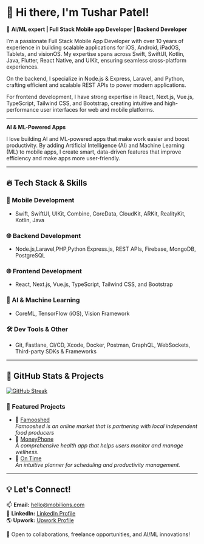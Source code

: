 # 👋 Hi there, I'm Tushar Patel!

🚀 **Ai/ML expert | Full Stack Mobile app Developer | Backend Developer**

I’m a passionate Full Stack Mobile App Developer with over 10 years of experience in building scalable applications for iOS, Android, iPadOS, Tablets, and visionOS. My expertise spans across Swift, SwiftUI, Kotlin, Java, Flutter, React Native, and UIKit, ensuring seamless cross-platform experiences.

On the backend, I specialize in Node.js & Express, Laravel, and Python, crafting efficient and scalable REST APIs to power modern applications.

For frontend development, I have strong expertise in React, Next.js, Vue.js, TypeScript, Tailwind CSS, and Bootstrap, creating intuitive and high-performance user interfaces for web and mobile platforms.

---
**AI & ML-Powered Apps**

I love building AI and ML-powered apps that make work easier and boost productivity. By adding Artificial Intelligence (AI) and Machine Learning (ML) to mobile apps, I create smart, data-driven features that improve efficiency and make apps more user-friendly.

---

## 🔥 Tech Stack & Skills
### 🎨 Mobile Development
- Swift, SwiftUI, UIKit, Combine, CoreData, CloudKit, ARKit, RealityKit, Kotlin, Java  

### 🌐 Backend Development
- Node.js,Laravel,PHP,Python Express.js, REST APIs, Firebase, MongoDB, PostgreSQL

### 🌐 Frontend Development
- React, Next.js, Vue.js, TypeScript, Tailwind CSS, and Bootstrap

### 🤖 AI & Machine Learning
- CoreML, TensorFlow (iOS), Vision Framework  

### 🛠️ Dev Tools & Other
- Git, Fastlane, CI/CD, Xcode, Docker, Postman, GraphQL, WebSockets, Third-party SDKs & Frameworks  

---

## 📌 GitHub Stats & Projects
[![GitHub Streak](https://streak-stats.demolab.com?user=gediyaprayag&theme=prussian&short_numbers=true)](https://git.io/streak-stats)

### 🚀 Featured Projects
- 📱 [Famooshed](https://play.google.com/store/apps/details?id=com.famooshed&hl=en)  
  *Famooshed is an online market that is partnering with local independent food producers*
- 📱 [MoneyPhone](https://play.google.com/store/apps/details?id=com.moneyphone.moneyphone)  
  *A comprehensive health app that helps users monitor and manage wellness.*
- 📱 [On Time](https://apps.apple.com/us/app/ontime-plan-your-day/id6467190891)  
  *An intuitive planner for scheduling and productivity management.*

---

## 💡 Let's Connect!
📫 **Email:** hello@mobilions.com  
💼 **LinkedIn:** [LinkedIn Profile](https://www.linkedin.com/in/tushar-patel-mobilions/)  
🌎 **Upwork:** [Upwork Profile](https://www.upwork.com/freelancers/tusharp)  

💙 Open to collaborations, freelance opportunities, and AI/ML innovations!
